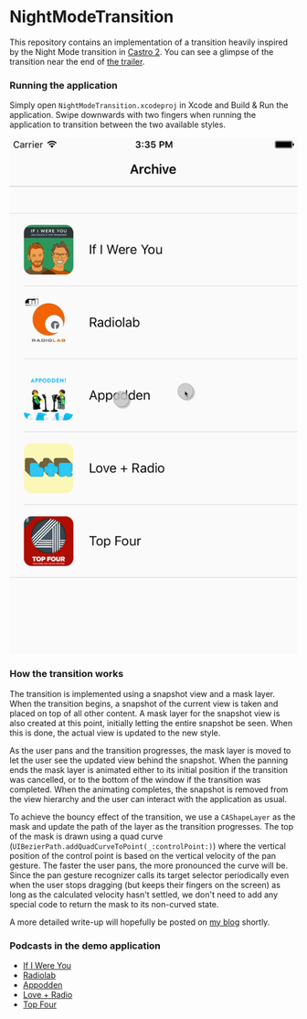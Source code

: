 # NightModeTransition
This repository contains an implementation of a transition heavily inspired by 
the Night Mode transition in [Castro 2](http://supertop.co/castro/). You can see 
a glimpse of the transition near the end of 
[the trailer](http://supertop.co/castro/#trailer).

### Running the application
Simply open `NightModeTransition.xcodeproj` in Xcode and Build & Run the 
application.  Swipe downwards with two fingers when running the application to 
transition between the two available styles.

![The style transition in action](style_transition.gif)

### How the transition works
The transition is implemented using a snapshot view and a mask layer. When the
transition begins, a snapshot of the current view is taken and placed on top of
all other content. A mask layer for the snapshot view is also created at this
point, initially letting the entire snapshot be seen. When this is done, the
actual view is updated to the new style.

As the user pans and the transition progresses, the mask layer is moved to
let the user see the updated view behind the snapshot. When the panning ends
the mask layer is animated either to its initial position if the transition
was cancelled, or to the bottom of the window if the transition was completed.
When the animating completes, the snapshot is removed from the view hierarchy
and the user can interact with the application as usual.

To achieve the bouncy effect of the transition, we use a `CAShapeLayer` as the
mask and update the path of the layer as the transition progresses. The top of
the mask is drawn using a quad curve 
(`UIBezierPath.addQuadCurveToPoint(_:controlPoint:)`) where the vertical 
position of the control point is based on the vertical velocity of the pan 
gesture. The faster the user pans, the more pronounced the curve will be. Since
the pan gesture recognizer calls its target selector periodically even when the 
user stops dragging (but keeps their fingers on the screen) as long as the
calculated velocity hasn't settled, we don't need to add any special code 
to return the mask to its non-curved state.

A more detailed write-up will hopefully be posted on 
[my blog](http://ndersson.me) shortly.

### Podcasts in the demo application
* [If I Were You](http://ifiwereyoushow.com)
* [Radiolab](http://radiolab.org)
* [Appodden](https://overcast.fm/itunes1005587579/appodden)
* [Love + Radio](http://loveandradio.org)
* [Top Four](https://www.relay.fm/topfour)
